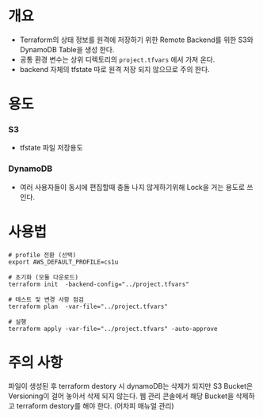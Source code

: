 # 개요

- Terraform의 상태 정보를 원격에 저장하기 위한 Remote Backend를 위한 S3와 DynamoDB Table을 생성 한다.
- 공통 환경 변수는 상위 디렉토리의 `project.tfvars` 에서 가져 온다.
- backend 자체의 tfstate 따로 원격 저장 되지 않으므로 주의 한다.

# 용도

### S3
- tfstate 파일 저장용도

### DynamoDB
- 여러 사용자들이 동시에 편집할때 충돌 나지 않게하기위해 Lock을 거는 용도로 쓰인다.

# 사용법

```
# profile 전환 (선택)
export AWS_DEFAULT_PROFILE=cs1u

# 초기화 (모듈 다운로드)
terraform init  -backend-config="../project.tfvars"

# 테스트 및 변경 사항 점검
terraform plan  -var-file="../project.tfvars"

# 실행
terraform apply -var-file="../project.tfvars" -auto-approve
```

# 주의 사항
파일이 생성된 후 terraform destory 시 dynamoDB는 삭제가 되지만 S3 Bucket은 Versioning이 걸어 놓아서 삭제 되지 않는다.
웹 관리 콘솔에서 해당 Bucket을 삭제하고 terraform destory를 해야 한다. (어차피 매뉴얼 관리)